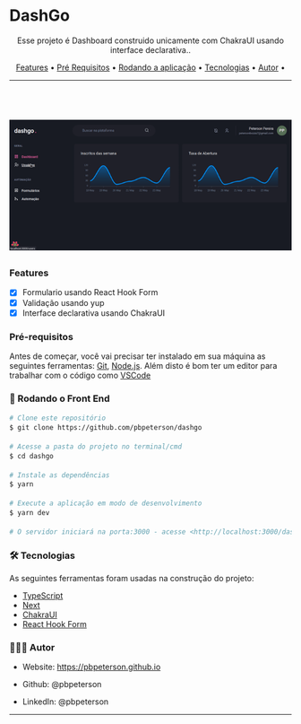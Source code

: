 # DashGo

<p align="center">Esse projeto é Dashboard construido unicamente com ChakraUI usando interface declarativa..</p>

<p align="center">
 <a href="#features">Features</a> •
 <a href="#pré-requisitos">Pré Requisitos</a> • 
 <a href="#rodando-o-front-end">Rodando a aplicação</a> • 
 <a href="#tecnologias">Tecnologias</a> •
 <a href="#autor">Autor</a> •

</p>

---

<br>

<h1 align="center">
  <img alt="dashgo" title="dashgo" src="./github/dashgo.gif" />
</h1>

### Features

- [x] Formulario usando React Hook Form
- [x] Validação usando yup
- [x] Interface declarativa usando ChakraUI

### Pré-requisitos

Antes de começar, você vai precisar ter instalado em sua máquina as seguintes ferramentas:
[Git](https://git-scm.com), [Node.js](https://nodejs.org/en/).
Além disto é bom ter um editor para trabalhar com o código como [VSCode](https://code.visualstudio.com/)

### 🎲 Rodando o Front End

```bash
# Clone este repositório
$ git clone https://github.com/pbpeterson/dashgo

# Acesse a pasta do projeto no terminal/cmd
$ cd dashgo

# Instale as dependências
$ yarn

# Execute a aplicação em modo de desenvolvimento
$ yarn dev

# O servidor iniciará na porta:3000 - acesse <http://localhost:3000/dashboard>
```

### 🛠 Tecnologias

As seguintes ferramentas foram usadas na construção do projeto:

- [TypeScript](https://www.typescriptlang.org/)
- [Next](https://nextjs.org/)
- [ChakraUI](https://chakra-ui.com/)
- [React Hook Form](https://react-hook-form.com/)

### 👨🏾‍💻 Autor

- Website: https://pbpeterson.github.io

- Github: @pbpeterson

- LinkedIn: @pbpeterson

---

